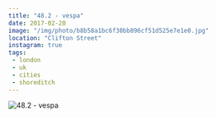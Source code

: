```yaml
---
title: "48.2 - vespa"
date: 2017-02-28
image: "/img/photo/b8b58a1bc6f30bb896cf51d525e7e1e0.jpg"
location: "Clifton Street"
instagram: true
tags:
 - london
 - uk
 - cities
 - shoreditch
---
```


![48.2 - vespa](/img/photo/b8b58a1bc6f30bb896cf51d525e7e1e0.jpg)
